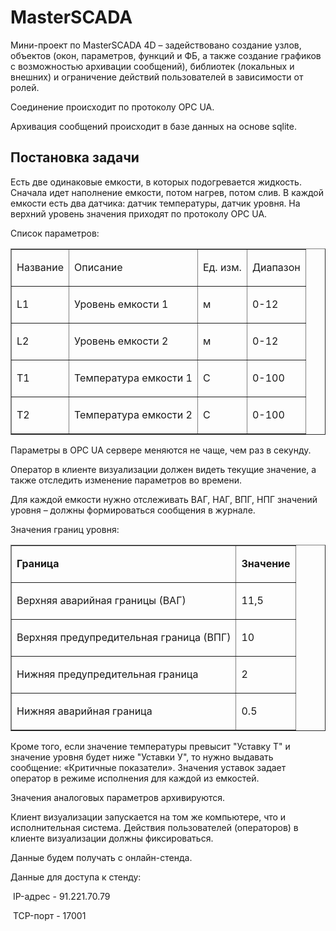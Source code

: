 # MasterSCADA
<p>Мини-проект по MasterSCADA 4D – задействовано создание узлов, объектов (окон, параметров, функций и ФБ, а также создание графиков с возможностью архивации сообщений), библиотек (локальных и внешних) и ограничение действий пользователей в зависимости от ролей.</p>
<p>Соединение происходит по протоколу OPC UA.</p>
<p>Архивация сообщений происходит в базе данных на основе sqlite.</p>
<h2>Постановка задачи</h2>
<p>Есть две одинаковые емкости, в которых подогревается жидкость. Сначала идет наполнение емкости, потом нагрев, потом слив. В каждой емкости есть два датчика: датчик температуры, датчик уровня. На верхний уровень значения приходят по протоколу OPC UA.</p>
<p>Список параметров:</p>
<table cellspacing="0" cellpadding="0" border="1">
	<tbody>
		<tr>
			<td>
			<p>Название</p>
			</td>
			<td>
			<p>Описание</p>
			</td>
			<td>
			<p>Ед. изм.</p>
			</td>
			<td>
			<p>Диапазон</p>
			</td>
		</tr>
		<tr>
			<td>
			<p>L1</p>
			</td>
			<td>
			<p>Уровень емкости 1</p>
			</td>
			<td>
			<p>м</p>
			</td>
			<td>
			<p>0-12</p>
			</td>
		</tr>
		<tr>
			<td>
			<p>L2</p>
			</td>
			<td>
			<p>Уровень емкости 2</p>
			</td>
			<td>
			<p>м</p>
			</td>
			<td>
			<p>0-12</p>
			</td>
		</tr>
		<tr>
			<td>
			<p>Т1</p>
			</td>
			<td>
			<p>Температура емкости 1</p>
			</td>
			<td>
			<p>С</p>
			</td>
			<td>
			<p>0-100</p>
			</td>
		</tr>
		<tr>
			<td>
			<p>Т2</p>
			</td>
			<td>
			<p>Температура емкости 2</p>
			</td>
			<td>
			<p>С</p>
			</td>
			<td>
			<p>0-100</p>
			</td>
		</tr>
	</tbody>
</table>
<p>Параметры в OPC UA сервере меняются не чаще, чем раз в секунду.</p>
<p>Оператор в клиенте визуализации должен видеть текущие значение, а также отследить изменение параметров во времени.</p>
<p>Для каждой емкости нужно отслеживать ВАГ, НАГ, ВПГ, НПГ значений уровня – должны формироваться сообщения в журнале.</p>
<p>Значения границ уровня:</p>
<table cellspacing="0" cellpadding="0" border="1">
	<tbody>
		<tr>
			<td>
			<p><strong>Граница</strong></p>
			</td>
			<td>
			<p><strong>Значение</strong></p>
			</td>
		</tr>
		<tr>
			<td>
			<p>Верхняя аварийная границы (ВАГ)</p>
			</td>
			<td>
			<p>11,5</p>
			</td>
		</tr>
		<tr>
			<td>
			<p>Верхняя предупредительная граница (ВПГ)</p>
			</td>
			<td>
			<p>10</p>
			</td>
		</tr>
		<tr>
			<td>
			<p>Нижняя предупредительная граница</p>
			</td>
			<td>
			<p>2</p>
			</td>
		</tr>
		<tr>
			<td>
			<p>Нижняя аварийная граница</p>
			</td>
			<td>
			<p>0.5</p>
			</td>
		</tr>
	</tbody>
</table>
<p>Кроме того, если значение температуры превысит "Уставку Т" и значение уровня будет ниже "Уставки У", то нужно выдавать сообщение: «Критичные показатели». Значения уставок задает оператор в режиме исполнения для каждой из емкостей.</p>
<p>Значения аналоговых параметров архивируются.</p>
<p>Клиент визуализации запускается на том же компьютере, что и исполнительная система. Действия пользователей (операторов) в клиенте визуализации должны фиксироваться.</p>
<p>Данные будем получать с онлайн-стенда.&nbsp;</p>
<p>Данные для доступа к стенду:</p>
<p>&nbsp;IP-адрес -&nbsp;91.221.70.79</p>
<p>&nbsp;TCP-порт - 17001</p>
